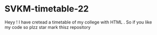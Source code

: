 # SVKM-timetable-22
Heyy !  I have cretead a timetable of my college with HTML . So if you like my code so plzz star mark thisz repository
